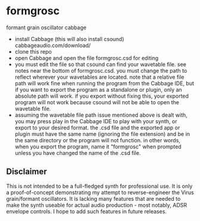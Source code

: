 # formgrosc
formant grain oscillator cabbage

* install Cabbage (this will also install csound) cabbageaudio.com/download/
* clone this repo
* open Cabbage and open the file formgrosc.csd for editing
* you must edit the file so that csound can find your wavetable file. see notes near the bottom of formgrosc.csd. you must change the path to reflect wherever your wavetables are located. note that a relative file path will work fine when running the program from the Cabbage IDE, but if you want to export the program as a standalone or plugin, only an absolute path will work. if you export without fixing this, your exported program will not work because csound will not be able to open the wavetable file.
* assuming the wavetable file path issue mentioned above is dealt with, you may press play in the Cabbage IDE to play with your synth, or export to your desired format. the .csd file and the exported app or plugin must have the same name (ignoring the file extension) and be in the same directory or the program will not function. in other words, when you export the program, name it "formgrosc" when prompted unless you have changed the name of the .csd file.

## Disclaimer
This is not intended to be a full-fledged synth for professional use. It is only a proof-of-concept demonstrating my attempt to reverse-engineer the Virus grain/formant oscillators. It is lacking many features that are needed to make the synth useable for actual audio production - most notably, ADSR envelope controls. I hope to add such features in future releases.

